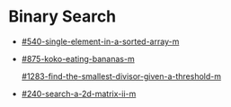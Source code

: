 # Binary Search

* [#540-single-element-in-a-sorted-array-m](../by-number/500-550.md#540-single-element-in-a-sorted-array-m "mention")
*   [#875-koko-eating-bananas-m](../by-number/850-900.md#875-koko-eating-bananas-m "mention")

    [#1283-find-the-smallest-divisor-given-a-threshold-m](../by-number/1250-1300.md#1283-find-the-smallest-divisor-given-a-threshold-m "mention")
* [#240-search-a-2d-matrix-ii-m](../by-number/200-250.md#240-search-a-2d-matrix-ii-m "mention")
